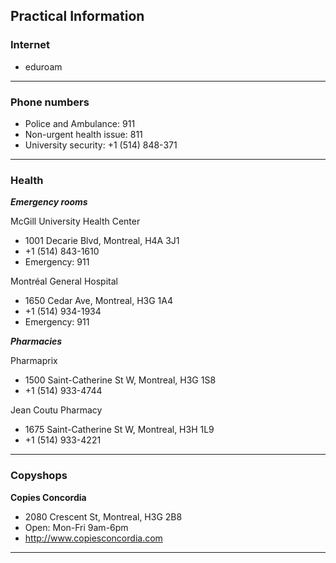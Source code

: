 ## Practical Information

### Internet

* eduroam

***

### Phone numbers

* Police and Ambulance: 911
* Non-urgent health issue: 811
* University security: +1 (514) 848-371

***

### Health

***Emergency rooms***

McGill University Health Center
* 1001 Decarie Blvd, Montreal, H4A 3J1
* +1 (514) 843-1610
* Emergency: 911

Montréal General Hospital
* 1650 Cedar Ave, Montreal, H3G 1A4
* +1 (514) 934-1934
* Emergency: 911

***Pharmacies***

Pharmaprix
* 1500 Saint-Catherine St W, Montreal, H3G 1S8
* +1 (514) 933-4744

Jean Coutu Pharmacy
* 1675 Saint-Catherine St W, Montreal, H3H 1L9
* +1 (514) 933-4221

***

### Copyshops

**Copies Concordia**
* 2080 Crescent St, Montreal, H3G 2B8
* Open: Mon-Fri 9am-6pm
* http://www.copiesconcordia.com

***
